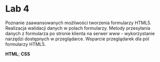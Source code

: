 # Lab 4
Poznanie zaawansowanych możliwości tworzenia formularzy HTML5.
Realizacja walidacji danych w polach formularzy.
Metody przesyłania danych z formularza po stronie klienta na serwer www - wykorzystanie narzędzi dostępnych w przeglądarce.
Wsparcie przeglądarek dla pól formularzy HTML5. </br>

**HTML**; **CSS**
